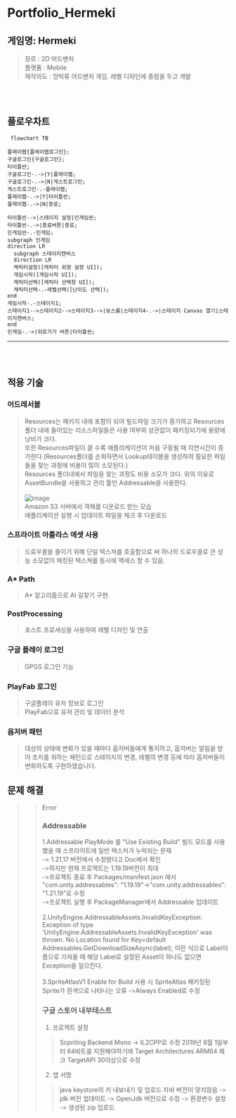 # Portfolio_Hermeki
## 게임명: Hermeki   
>장르 : 2D 어드밴처   
>플랫폼 : Mobile   
>제작의도 : 앙빅류 어드밴처 게임. 레벨 디자인에 중점을 두고 개발   

<br /><br />

## 플로우차트

```mermaid
 flowchart TB

플레이팹{플레이팹로그인};
구글로그인{구글로그인};
타이틀씬;
구글로그인-.->|Y|플레이팹;
구글로그인-.->|N|게스트로그인;
게스트로그인-.-플레이팹;
플레이팹-.->|Y|타이틀씬;
플레이팹-.->|N|종료;

타이틀씬-->|스테이지 설정|인게임씬;
타이틀씬-.->|종료버튼|종료;
인게임씬-.-인게임;
subgraph 인게임
direction LR
  subgraph 스테이지캔버스
  direction LR
  캐릭터설정([캐릭터 외형 설정 UI]);
  게임시작([게임시작 UI]);
  캐릭터선택([캐릭터 선택창 UI]);
  캐릭터선택-.-레벨선택([난이도 선택]);  
end
게임시작-.-스테이지1;
스테이지1-->스테이지2-->스테이지3-->|보스룸|스테이지4-.->|스테이지 Canvas 열기|스테이지캔버스;
end
인게임-.->|뒤로가기 버튼|타이틀씬;
```
* * *
<br/><br/>

## 적용 기술   

### 어드레서블
>Resources는 패키지 내에 포함이 되어 빌드파일 크기가 증가하고 Resources폴더 내에 들어있는 리소스파일들은 사용 여부와 상관없이 패키징되기에 용량에 낭비가 크다.   
>또한 Resources파일이 클 수록 애플리케이션이 처음 구동될 때 지연시간이 증가한다.(Resources폴더를 순회하면서 Lookup테이블을 생성하여 필요한 파일들을 찾는 과정에 비용이 많이 소모된다.)   
>Resources 폴더내에서 파일을 찾는 과정도 비용 소모가 크다.
>위의 이유로 AssetBundle을 사용하고 관리 툴인 Addressable을 사용한다.
><br/><br/>
>![image](https://github.com/scom-01/Hermeki/assets/78716085/ab7eb0c9-19a0-40ef-b585-8730f2f3c796)   
>Amazon S3 서버에서 객체를 다운로드 받는 모습   
>애플리케이션 실행 시 업데이트 파일을 체크 후 다운로드

### 스프라이트 아틀라스 에셋 사용   
>드로우콜을 줄이기 위해 단일 텍스쳐를 호출함으로 써 하나의 드로우콜로 큰 성능 소모없이 패킹된 텍스쳐를 동시에 액세스 할 수 있음.   

### A* Path   
>A* 알고리즘으로 AI 길찾기 구현.

### PostProcessing
>포스트 프로세싱을 사용하여 레벨 디자인 및 연출

### 구글 플레이 로그인
>GPGS 로그인 기능

### PlayFab 로그인
>구글플레이 유저 정보로 로그인   
>PlayFab으로 유저 관리 및 데이터 분석   

### 옵저버 패턴   
>대상의 상태에 변화가 있을 때마다 옵저버들에게 통지하고, 옵저버는 알림을 받아 조치를 취하는 패턴으로 스테이지의 변경, 레벨의 변경 등에 따라 옵저버들이 변화하도록 구현하였습니다.

## 문제 해결
>> Error
>> ### Addressable
>>1.Addressable PlayMode 를  "Use Existing Build" 빌드 모드를 사용했을 때 스프라이트에 일반 텍스처가 누락되는 문제   
>>-> 1.21.17 버전에서 수정됐다고 Doc에서 확인   
>>->하지만 현재 프로젝트는 1.19.19버전이 최대   
>>->프로젝트 종료 후 Packages/manifest.json 에서  "com.unity.addressables": "1.19.19"->"com.unity.addressables": "1.21.19"로 수정   
>>->프로젝트 실행 후 PackageManager에서 Addressable 업데이트
>><br/><br/>
>>2.UnityEngine.AddressableAssets.InvalidKeyException: Exception of type 'UnityEngine.AddressableAssets.InvalidKeyException' was thrown. No Location found for Key=default
>>  Addressables.GetDownloadSizeAsync(label); 이런 식으로 Label이름으로 가져올 때 해당 Label로 설정된 Asset이 하나도 없으면 Exception을 일으킨다.
>><br/><br/>
>>3.SpriteAtlasV1 Enable for Build 사용 시 SpriteAtlas 패키징된 Sprite가 흰색으로 나타나는 오류
>> ->Always Enabled로 수정
>> ### 구글 스토어 내부테스트
>> 1. 프로젝트 설정
>>> Scpriting Backend Mono -> IL2CPP로 수정
>>> 2019년 8월 1일부터 64비트를 지원해야하기에 Target Architectures ARM64 체크
>>> TargetAPI 30이상으로 수정
>>2. 앱 서명
>>> java keystore의 키 내보내기 및 업로드
>>> 자바 버전이 맞지않음 -> jdk 버전 업데이트 -> OpenJdk 버전으로 수정 -> 환경변수 설정 -> 생성된 zip 업로드
